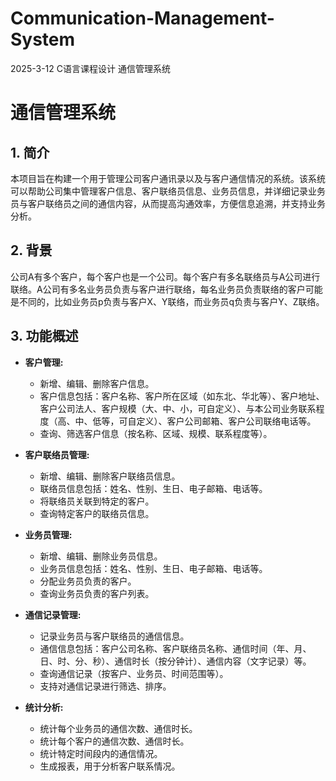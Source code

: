 # Communication-Management-System
2025-3-12 C语言课程设计
通信管理系统
# 通信管理系统

## 1. 简介

本项目旨在构建一个用于管理公司客户通讯录以及与客户通信情况的系统。该系统可以帮助公司集中管理客户信息、客户联络员信息、业务员信息，并详细记录业务员与客户联络员之间的通信内容，从而提高沟通效率，方便信息追溯，并支持业务分析。

## 2. 背景

公司A有多个客户，每个客户也是一个公司。每个客户有多名联络员与A公司进行联络。A公司有多名业务员负责与客户进行联络，每名业务员负责联络的客户可能是不同的，比如业务员p负责与客户X、Y联络，而业务员q负责与客户Y、Z联络。

## 3. 功能概述

*   **客户管理:**
    *   新增、编辑、删除客户信息。
    *   客户信息包括：客户名称、客户所在区域（如东北、华北等）、客户地址、客户公司法人、客户规模（大、中、小，可自定义）、与本公司业务联系程度（高、中、低等，可自定义）、客户公司邮箱、客户公司联络电话等。
    *   查询、筛选客户信息（按名称、区域、规模、联系程度等）。

*   **客户联络员管理:**
    *   新增、编辑、删除客户联络员信息。
    *   联络员信息包括：姓名、性别、生日、电子邮箱、电话等。
    *   将联络员关联到特定的客户。
    *   查询特定客户的联络员信息。

*   **业务员管理:**
    *   新增、编辑、删除业务员信息。
    *   业务员信息包括：姓名、性别、生日、电子邮箱、电话等。
    *   分配业务员负责的客户。
    *   查询业务员负责的客户列表。

*   **通信记录管理:**
    *   记录业务员与客户联络员的通信信息。
    *   通信信息包括：客户公司名称、客户联络员名称、通信时间（年、月、日、时、分、秒）、通信时长（按分钟计）、通信内容（文字记录）等。
    *   查询通信记录（按客户、业务员、时间范围等）。
    *   支持对通信记录进行筛选、排序。

*   **统计分析:**
    *   统计每个业务员的通信次数、通信时长。
    *   统计每个客户的通信次数、通信时长。
    *   统计特定时间段内的通信情况。
    *   生成报表，用于分析客户联系情况。
